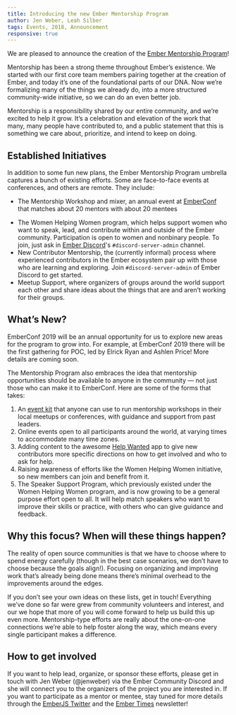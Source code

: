 ```yaml
---
title: Introducing the new Ember Mentorship Program
author: Jen Weber, Leah Silber
tags: Events, 2018, Announcement
responsive: true
---
```


We are pleased to announce the creation of the [Ember Mentorship Program](https://emberconf.com/mentorship-program.html)!

Mentorship has been a strong theme throughout Ember’s existence. We started with our first core team members pairing together at the creation of Ember, and today it’s one of the foundational parts of our DNA. Now we’re formalizing many of the things we already do, into a more structured community-wide initiative, so we can do an even better job. 

Mentorship is a responsibility shared by our entire community, and we’re excited to help it grow. It’s a celebration and elevation of the work that many, many people have contributed to, and a public statement that this is something we care about, prioritize, and intend to keep on doing.

## Established Initiatives

In addition to some fun new plans, the Ember Mentorship Program umbrella captures a bunch of existing efforts. Some are face-to-face events at conferences, and others are remote. They include:

- The Mentorship Workshop and mixer, an annual event at [EmberConf](https://emberconf.com) that matches about 20 mentors with about 20 mentees
<!--alex disable gals-men-->
<!--alex disable women-->
- The Women Helping Women program, which helps support women who want to speak, lead, and contribute within and outside of the Ember community. Participation is open to women and nonbinary people. To join, just ask in [Ember Discord](https://discordapp.com/invite/zT3asNS)'s `#discord-server-admin` channel.
- New Contributor Mentorship, the (currently informal) process where experienced contributors in the Ember ecosystem pair up with those who are learning and exploring. Join `#discord-server-admin` of Ember Discord to get started.
- Meetup Support, where organizers of groups around the world support each other and share ideas about the things that are and aren’t working for their groups. 

## What’s New?

EmberConf 2019 will be an annual opportunity for us to explore new areas for the program to grow into. For example, at EmberConf 2019 there will be the first gathering for POC, led by Elrick Ryan and Ashlen Price!
More details are coming soon.

The Mentorship Program also embraces the idea that mentorship opportunities should be available to anyone in the community — not just those who can make it to EmberConf.
Here are some of the forms that takes:

1. An [event kit](https://github.com/ember-learn/mentorship-workshop) that anyone can use to run mentorship workshops in their local meetups or conferences, with guidance and support from past leaders.
2. Online events open to all participants around the world, at varying times to accommodate many time zones.
3. Adding content to the awesome [Help Wanted](https://help-wanted.emberjs.com/) app to give new contributors more specific directions on how to get involved and who to ask for help.
4. Raising awareness of efforts like the Women Helping Women initiative, so new members can join and benefit from it.
5. The Speaker Support Program, which previously existed under the Women Helping Women program, and is now growing to be a general purpose effort open to all.
It will help match speakers who want to improve their skills or practice, with others who can give guidance and feedback.


## Why this focus? When will these things happen?

The reality of open source communities is that we have to choose where to spend energy carefully (though in the best case scenarios, we don’t have to choose because the goals align!).
Focusing on organizing and improving work that’s already being done means there’s minimal overhead to the improvements around the edges.

If you don’t see your own ideas on these lists, get in touch!
Everything we’ve done so far were grew from community volunteers and interest, and our we hope that more of you will come forward to help us build this up even more. 
Mentorship-type efforts are really about the one-on-one connections we’re able to help foster along the way, which means every single participant makes a difference.


## How to get involved

If you want to help lead, organize, or sponsor these efforts, please get in touch with Jen Weber (@jenweber) via the Ember Community Discord and she will connect you to the organizers of the project you are interested in. 
If you want to participate as a mentor or mentee, stay tuned for more details through the [EmberJS Twitter](https://twitter.com/emberjs) and the [Ember Times](https://the-emberjs-times.ongoodbits.com/) newsletter!
